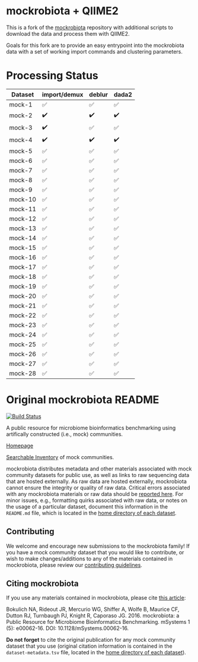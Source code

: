 # mockrobiota + QIIME2

This is a fork of the [mockrobiota](http://caporaso-lab.github.io/mockrobiota/) repository with additional scripts to download the data and process them with QIIME2.

Goals for this fork are to provide an easy entrypoint into the mockrobiota data with a set of working import commands and clustering parameters.

# Processing Status

| Dataset | import/demux | deblur | dada2 |
|---------|--------|--------|-------|
| mock-1  | :white_check_mark:    |  :white_check_mark:  |  :white_check_mark:  |
| mock-2  |  :heavy_check_mark:   |  :heavy_check_mark:  |  :heavy_check_mark:  |
| mock-3  |  :heavy_check_mark:   |  :white_check_mark:  |  :white_check_mark:  |
| mock-4  |  :heavy_check_mark:   |  :heavy_check_mark:  |  :heavy_check_mark:  |
| mock-5  |  :white_check_mark:   |  :white_check_mark:  |  :white_check_mark:  |
| mock-6  |  :white_check_mark:   |  :white_check_mark:  |  :white_check_mark:  |
| mock-7  |  :white_check_mark:   |  :white_check_mark:  |  :white_check_mark:  |
| mock-8  |  :white_check_mark:   |  :white_check_mark:  |  :white_check_mark:  |
| mock-9  |  :white_check_mark:   |  :white_check_mark:  |  :white_check_mark:  |
| mock-10 |  :white_check_mark:   |  :white_check_mark:  |  :white_check_mark:  |
| mock-11 |  :white_check_mark:   |  :white_check_mark:  |  :white_check_mark:  |
| mock-12 |  :white_check_mark:   |  :white_check_mark:  |  :white_check_mark:  |
| mock-13 |  :white_check_mark:   |  :white_check_mark:  |  :white_check_mark:  |
| mock-14 |  :white_check_mark:   |  :white_check_mark:  |  :white_check_mark:  |
| mock-15 |  :white_check_mark:   |  :white_check_mark:  |  :white_check_mark:  |
| mock-16 |  :white_check_mark:   |  :white_check_mark:  |  :white_check_mark:  |
| mock-17 |  :white_check_mark:   |  :white_check_mark:  |  :white_check_mark:  |
| mock-18 |  :white_check_mark:   |  :white_check_mark:  |  :white_check_mark:  |
| mock-19 |  :white_check_mark:   |  :white_check_mark:  |  :white_check_mark:  |
| mock-20 |  :white_check_mark:   |  :white_check_mark:  |  :white_check_mark:  |
| mock-21 |  :white_check_mark:   |  :white_check_mark:  |  :white_check_mark:  |
| mock-22 |  :white_check_mark:   |  :white_check_mark:  |  :white_check_mark:  |
| mock-23 |  :white_check_mark:   |  :white_check_mark:  |  :white_check_mark:  |
| mock-24 |  :white_check_mark:   |  :white_check_mark:  |  :white_check_mark:  |
| mock-25 |  :white_check_mark:   |  :white_check_mark:  |  :white_check_mark:  |
| mock-26 |  :white_check_mark:   |  :white_check_mark:  |  :white_check_mark:  |
| mock-27 |  :white_check_mark:   |  :white_check_mark:  |  :white_check_mark:  |
| mock-28 |  :white_check_mark:   |  :white_check_mark:  |  :white_check_mark:  |

# Original mockrobiota README

[![Build Status](https://travis-ci.org/caporaso-lab/mockrobiota.svg?branch=master)](https://travis-ci.org/caporaso-lab/mockrobiota)

A public resource for microbiome bioinformatics benchmarking using artifically constructed (i.e., mock) communities.

[Homepage](http://caporaso-lab.github.io/mockrobiota/)

[Searchable Inventory](./inventory.tsv) of mock communities.

mockrobiota distributes metadata and other materials associated with mock community datasets for public use, as well as links to raw sequencing data that are hosted externally. As raw data are hosted externally, mockrobiota cannot ensure the integrity or quality of raw data. Critical errors associated with any mockrobiota materials or raw data should be [reported here](https://github.com/caporaso-lab/mockrobiota/issues). For minor issues, e.g., formatting quirks associated with raw data, or notes on the usage of a particular dataset, document this information in the ``README.md`` file, which  is located in the [home directory of each dataset](https://github.com/caporaso-lab/mockrobiota/tree/master/data).

## Contributing
We welcome and encourage new submissions to the mockrobiota family! If you have a mock community dataset that you would like to contribute, or wish to make changes/additions to any of the materials contained in mockrobiota, please review our [contributing guidelines](https://github.com/caporaso-lab/mockrobiota/blob/master/CONTRIBUTING.md).

## Citing mockrobiota
If you use any materials contained in mockrobiota, please cite [this article](http://msystems.asm.org/content/1/5/e00062-16):

Bokulich NA, Rideout JR, Mercurio WG, Shiffer A, Wolfe B, Maurice CF, Dutton RJ, Turnbaugh PJ, Knight R, Caporaso JG. 2016. mockrobiota: a Public Resource for Microbiome Bioinformatics Benchmarking. mSystems 1 (5): e00062-16. DOI: 10.1128/mSystems.00062-16.

**Do not forget** to cite the original publication for any mock community dataset that you use (original citation information is contained in the ``dataset-metadata.tsv`` file, located in the [home directory of each dataset](https://github.com/caporaso-lab/mockrobiota/tree/master/data)).
